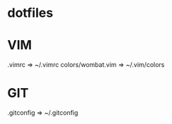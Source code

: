 # dotfiles

# VIM
.vimrc => ~/.vimrc
colors/wombat.vim => ~/.vim/colors

# GIT
.gitconfig => ~/.gitconfig

